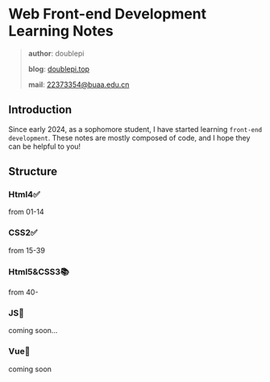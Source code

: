 # Web Front-end Development Learning Notes

> **author**: doublepi
> 
> **blog**: [doublepi.top](https://doublepi.top)
> 
> **mail**: [22373354@buaa.edu.cn](22373354@buaa.edu.cn)

## Introduction

Since early 2024, as a sophomore student, I have started learning `front-end development`. These notes are mostly composed of code, and I hope they can be helpful to you!

## Structure

### Html4✅

from 01-14

### CSS2✅

from 15-39

### Html5&CSS3📚

from 40-

### JS👀
coming soon...

### Vue👀
coming soon
